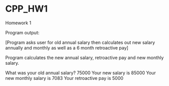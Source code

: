 # CPP_HW1

Homework 1

Program output:

[Program asks user for old annual salary then calculates out new salary annually and monthly as well as a 6 month retroactive pay]

Program calculates the new annual salary, retroactive pay and new monthly salary. 

What was your old annual salary? 
75000 
Your new salary is 85000 
Your new monthly salary is 7083 
Your retroactive pay is 5000
